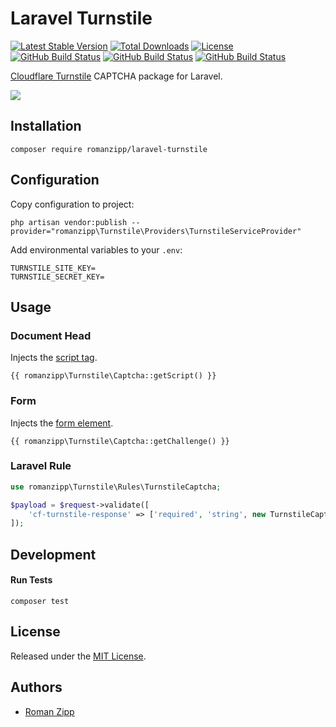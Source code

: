 # Laravel Turnstile

[![Latest Stable Version](https://img.shields.io/packagist/v/romanzipp/laravel-turnstile.svg?style=flat-square)](https://packagist.org/packages/romanzipp/laravel-turnstile)
[![Total Downloads](https://img.shields.io/packagist/dt/romanzipp/laravel-turnstile.svg?style=flat-square)](https://packagist.org/packages/romanzipp/laravel-turnstile)
[![License](https://img.shields.io/packagist/l/romanzipp/laravel-turnstile.svg?style=flat-square)](https://packagist.org/packages/romanzipp/laravel-turnstile)
[![GitHub Build Status](https://img.shields.io/github/workflow/status/romanzipp/Laravel-Turnstile/Tests?style=flat-square&label=Tests)](https://github.com/romanzipp/Laravel-Turnstile/actions)
[![GitHub Build Status](https://img.shields.io/github/workflow/status/romanzipp/Laravel-Turnstile/PHPStan?style=flat-square&label=PHPStan)](https://github.com/romanzipp/Laravel-Turnstile/actions)
[![GitHub Build Status](https://img.shields.io/github/workflow/status/romanzipp/Laravel-Turnstile/PHP-CS-Fixer?style=flat-square&label=PHP-CS-Fixer)](https://github.com/romanzipp/Laravel-Turnstile/actions)

[Cloudflare Turnstile](https://blog.cloudflare.com/turnstile-private-captcha-alternative/) CAPTCHA package for Laravel.

![](https://blog.cloudflare.com/content/images/2022/09/image4-21.png)

## Installation

```
composer require romanzipp/laravel-turnstile
```

## Configuration

Copy configuration to project:

```
php artisan vendor:publish --provider="romanzipp\Turnstile\Providers\TurnstileServiceProvider"
```

Add environmental variables to your `.env`:

```
TURNSTILE_SITE_KEY=
TURNSTILE_SECRET_KEY=
```

## Usage

### Document Head

Injects the [script tag](https://developers.cloudflare.com/turnstile/get-started/client-side-rendering/).

```blade
{{ romanzipp\Turnstile\Captcha::getScript() }}
```

### Form

Injects the [form element](https://developers.cloudflare.com/turnstile/get-started/client-side-rendering/).

```blade
{{ romanzipp\Turnstile\Captcha::getChallenge() }}
```

### Laravel Rule

```php
use romanzipp\Turnstile\Rules\TurnstileCaptcha;

$payload = $request->validate([
    'cf-turnstile-response' => ['required', 'string', new TurnstileCaptcha()],
]);
```

## Development

#### Run Tests

```shell
composer test
```

## License

Released under the [MIT License](LICENSE.md).

## Authors

- [Roman Zipp](https://github.com/romanzipp)

